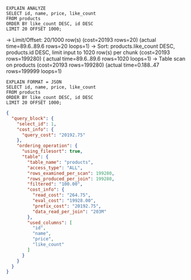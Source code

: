 ```mysql

EXPLAIN ANALYZE
SELECT id, name, price, like_count
FROM products
ORDER BY like_count DESC, id DESC
LIMIT 20 OFFSET 1000;
```

-> Limit/Offset: 20/1000 row(s)  (cost=20193 rows=20) (actual time=89.6..89.6 rows=20 loops=1)
-> Sort: products.like_count DESC, products.id DESC, limit input to 1020 row(s) per chunk  (cost=20193 rows=199280) (
actual time=89.6..89.6 rows=1020 loops=1)
-> Table scan on products  (cost=20193 rows=199280) (actual time=0.188..47 rows=199999 loops=1)

```mysql
EXPLAIN FORMAT = JSON
SELECT id, name, price, like_count
FROM products
ORDER BY like_count DESC, id DESC
LIMIT 20 OFFSET 1000;
```

```json
{
  "query_block": {
    "select_id": 1,
    "cost_info": {
      "query_cost": "20192.75"
    },
    "ordering_operation": {
      "using_filesort": true,
      "table": {
        "table_name": "products",
        "access_type": "ALL",
        "rows_examined_per_scan": 199280,
        "rows_produced_per_join": 199280,
        "filtered": "100.00",
        "cost_info": {
          "read_cost": "264.75",
          "eval_cost": "19928.00",
          "prefix_cost": "20192.75",
          "data_read_per_join": "203M"
        },
        "used_columns": [
          "id",
          "name",
          "price",
          "like_count"
        ]
      }
    }
  }
}
```
